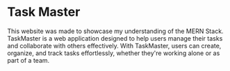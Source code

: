 # Task Master
 This website was made to showcase my understanding of the MERN Stack. TaskMaster is a web application designed to help users manage their tasks and collaborate with others effectively. With TaskMaster, users can create, organize, and track tasks effortlessly, whether they're working alone or as part of a team.
